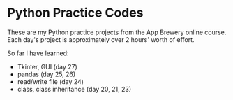 # Python Practice Codes
These are my Python practice projects from the App Brewery online course. Each day's project is approximately over 2 hours' worth of effort.

So far I have learned:
- Tkinter, GUI (day 27)
- pandas (day 25, 26)
- read/write file (day 24)
- class, class inheritance (day 20, 21, 23)
